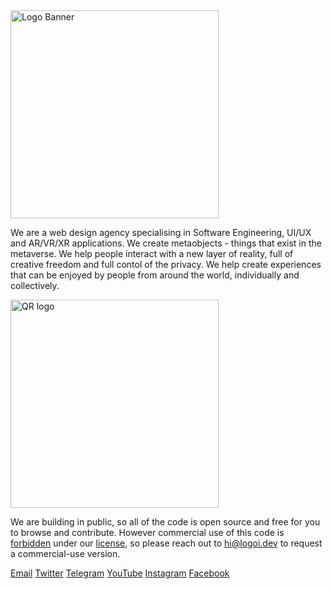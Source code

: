 <a href="https://logoi.dev?source=ghb">
    <img width="333" alt="Logo Banner" src="/static/images/banners/banner.png" />
</a>

We are a web design agency specialising in Software Engineering, UI/UX and AR/VR/XR applications.
We create metaobjects - things that exist in the metaverse.
We help people interact with a new layer of reality, full of creative freedom and full contol of the privacy.
We help create experiences that can be enjoyed by people from around the world, individually and collectively.

<a href="https://logoi.dev?source=ghqr">
    <img width="333" alt="QR logo" src="/static/images/qr.svg" />
</a>

We are building in public, so all of the code is open source and free for you to browse and contribute. However commercial use of this code is <u>forbidden</u> under our [license](/LICENSE.md), so please reach out to <a href="mailto:hi@logoi.dev?subject=License Code">hi@logoi.dev</a> to request a commercial-use version.

[Email](mailto:hi@logoi.dev) [Twitter](https://twitter.com/logoidev) [Telegram](https://t.me/logoidev) [YouTube](https://youtube.com/@logoidev) [Instagram](https://www.instagram.com/logoidev) [Facebook](https://facebook.com/logoidev)
